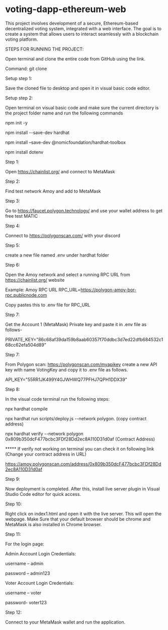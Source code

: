 # voting-dapp-ethereum-web
This project involves development of a secure, Ethereum-based decentralized voting system, integrated with a web interface. The goal is to create a system that allows users to interact seamlessly with a blockchain voting platform.

STEPS FOR RUNNING THE PROJECT: 

Open terminal and clone the entire code from GitHub using the link. 

Command: git clone <link> 

Setup step 1: 

Save the cloned file to desktop and open it in visual basic code editor. 

Setup step 2: 

Open terminal on visual basic code and make sure the current directory is the project folder name and run the following commands 

npm init -y 

npm install --save-dev hardhat 

npm install –save-dev @nomicfoundation/hardhat-toolbox 

npm install dotenv 

Step 1:  

Open https://chainlist.org/ and connect to MetaMask 

Step 2:  

Find test network Amoy and add to MetaMask 

Step 3:  

Go to https://faucet.polygon.technology/ and use your wallet address to get free test MATIC 

Step 4:  

Connect to https://polygonscan.com/ with your discord 

Step 5:  

create a new file named .env under hardhat folder 

Step 6:  

Open the Amoy network and select a running RPC URL from https://chainlist.org/  website 

Example: Amoy RPC URL RPC_URL=https://polygon-amoy-bor-rpc.publicnode.com  

Copy pastes this to .env file for RPC_URL 

Step 7:  

Get the Account 1 (MetaMask) Private key and paste it in .env file as follows- 

PRIVATE_KEY="86c68af39da159b8aab60357f70ddbc3d7ed22dfb684532c168cc62efa504d89" 

Step 7:  

From Polygon scan: https://polygonscan.com/myapikey create a new API key with name VotingKey and copy it to .env file as follows. 

API_KEY="55RR1JK499Y4GJWHWQ77PFHJ7QPH1DDX39" 

Step 8:  

In the visual code terminal run the following steps: 

npx hardhat compile 

npx hardhat run scripts/deploy.js --network polygon. (copy contract address) 

npx hardhat verify --network polygon 0x809b350dcF477bcbc3FDf28Dd2ec8A110D31d0af (Contract Address) 

***** If verify not working on terminal you can check it on following link (Change your contract address in URL) 

 https://amoy.polygonscan.com/address/0x809b350dcF477bcbc3FDf28Dd2ec8A110D31d0af 

Step 9:  

Now deployment is completed. After this, install live server plugin in Visual Studio Code editor for quick access. 

Step 10: 

Right click on index1.html and open it with the live server. This will open the webpage. Make Sure that your default browser should be chrome and MetaMask is also installed in Chrome browser. 

Step 11:  

For the login page: 

Admin Account Login Credentials: 

username – admin 

password – admin123 

Voter Account Login Credentials: 

username – voter  

password- voter123 

Step 12:  

Connect to your MetaMask wallet and run the application. 
